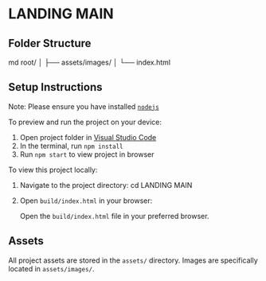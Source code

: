 # LANDING MAIN

## Folder Structure

md
root/
│
├── assets/images/
│
└── index.html
## Setup Instructions

Note: Please ensure you have installed <code><a href="https://nodejs.org/en/download/">nodejs</a></code>

To preview and run the project on your device:

1) Open project folder in <a href="https://code.visualstudio.com/download">Visual Studio Code</a>
2) In the terminal, run `npm install`
3) Run `npm start` to view project in browser

To view this project locally:

1. Navigate to the project directory:
   cd LANDING MAIN

2. Open `build/index.html` in your browser:

   Open the `build/index.html` file in your preferred browser.

## Assets

All project assets are stored in the `assets/` directory. Images are specifically located in `assets/images/`.
